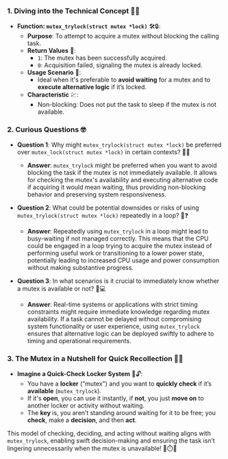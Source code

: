 ### 1. Diving into the Technical Concept 🌊🧠

- **Function: `mutex_trylock(struct mutex *lock)`** 🛠️🔒:
  - **Purpose**: To attempt to acquire a mutex without blocking the calling task.
  - **Return Values** 🔄:
    - `1`: The mutex has been successfully acquired.
    - `0`: Acquisition failed, signaling the mutex is already locked.
  - **Usage Scenario** 🎯:
    - Ideal when it's preferable to **avoid waiting** for a mutex and to **execute alternative logic** if it’s locked.
  - **Characteristic** 💹:
    - Non-blocking: Does not put the task to sleep if the mutex is not available.
    
### 2. Curious Questions 🤓

- **Question 1**: Why might `mutex_trylock(struct mutex *lock)` be preferred over `mutex_lock(struct mutex *lock)` in certain contexts? 🔄🤷
  - **Answer**: `mutex_trylock` might be preferred when you want to avoid blocking the task if the mutex is not immediately available. It allows for checking the mutex's availability and executing alternative code if acquiring it would mean waiting, thus providing non-blocking behavior and preserving system responsiveness.

- **Question 2**: What could be potential downsides or risks of using `mutex_trylock(struct mutex *lock)` repeatedly in a loop? 🔄❓
  - **Answer**: Repeatedly using `mutex_trylock` in a loop might lead to busy-waiting if not managed correctly. This means that the CPU could be engaged in a loop trying to acquire the mutex instead of performing useful work or transitioning to a lower power state, potentially leading to increased CPU usage and power consumption without making substantive progress.

- **Question 3**: In what scenarios is it crucial to immediately know whether a mutex is available or not? 🤔💻
  - **Answer**: Real-time systems or applications with strict timing constraints might require immediate knowledge regarding mutex availability. If a task cannot be delayed without compromising system functionality or user experience, using `mutex_trylock` ensures that alternative logic can be deployed swiftly to adhere to timing and operational requirements.

### 3. The Mutex in a Nutshell for Quick Recollection 🥜🚀

- **Imagine a Quick-Check Locker System** 🎒🔓:
  - You have a **locker** ("mutex") and you want to **quickly check** if it’s **available** (`mutex_trylock`).
  - If it's **open**, you can use it instantly, if **not**, you just **move on** to another locker or activity without waiting.
  - The **key** is, you aren’t standing around waiting for it to be free; you **check**, make a **decision**, and then **act**.
  
This model of checking, deciding, and acting without waiting aligns with `mutex_trylock`, enabling swift decision-making and ensuring the task isn’t lingering unnecessarily when the mutex is unavailable! 🚫⏱️🔄